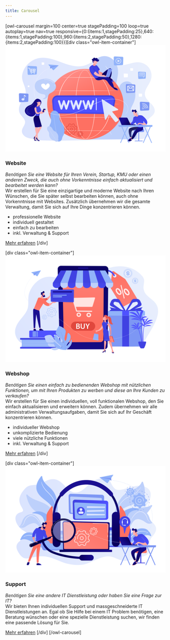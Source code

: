 ```yaml
---
title: Carousel
---
```


[owl-carousel margin=100 center=true stagePadding=100 loop=true autoplay=true nav=true responsive={0:{items:1,stagePadding:25},640:{items:1,stagePadding:100},960:{items:2,stagePadding:50},1280:{items:2,stagePadding:100}}][div class="owl-item-container"]
![Website Illustration](website.svg)
### Website
_Benötigen Sie eine Website für Ihren Verein, Startup, KMU oder einen anderen Zweck, die auch ohne Vorkenntnisse einfach aktualisiert und bearbeitet werden kann?_  
Wir erstellen für Sie eine einzigartige und moderne Website nach Ihren Wünschen, die Sie später selbst bearbeiten können, auch ohne Vorkenntnisse mit Websites. Zusätzlich übernehmen wir die gesamte Verwaltung, damit Sie sich auf Ihre Dinge konzentrieren können.
- professionelle Website
- individuell gestaltet
- einfach zu bearbeiten
- inkl. Verwaltung & Support

[Mehr erfahren](/dienstleistungen/website?classes=btn,btn-secondary,btn-lg)
[/div]

[div class="owl-item-container"]
![Webshop Illustration](webshop.svg)
### Webshop
_Benötigen Sie einen einfach zu bedienenden Webshop mit nützlichen Funktionen, um mit Ihren Produkten zu werben und diese an Ihre Kunden zu verkaufen?_  
Wir erstellen für Sie einen individuellen, voll funktionalen Webshop, den Sie einfach aktualisieren und erweitern können. Zudem übernehmen wir alle administrativen Verwaltungsaufgaben, damit Sie sich auf Ihr Geschäft konzentrieren können.
- individueller Webshop
- unkomplizierte Bedienung
- viele nützliche Funktionen
- inkl. Verwaltung & Support

[Mehr erfahren](/dienstleistungen/webshop?classes=btn,btn-secondary,btn-lg)
[/div]

[div class="owl-item-container"]
![Support Illustration](support.svg)
### Support
_Benötigen Sie eine andere IT Dienstleistung oder haben Sie eine Frage zur IT?_  
Wir bieten Ihnen individuellen Support und massgeschneiderte IT Dienstleistungen an. Egal ob Sie Hilfe bei einem IT Problem benötigen, eine Beratung wünschen oder eine spezielle Dienstleistung suchen, wir finden eine passende Lösung für Sie.

[Mehr erfahren](/dienstleistungen/support?classes=btn,btn-secondary,btn-lg)
[/div]
[/owl-carousel]
